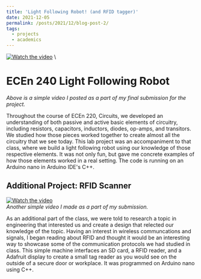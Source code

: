 ```yaml
---
title: 'Light Following Robot! (and RFID tagger)'
date: 2021-12-05
permalink: /posts/2021/12/blog-post-2/
tags:
  - projects
  - academics
---
```


[![Watch the video](https://i9.ytimg.com/vi_webp/3ynuqXaLbuQ/mqdefault.webp?sqp=COS0l6YG&rs=AOn4CLCTOel8fXFy2Wr-bB_nspFVQPd7gw)](https://youtu.be/3ynuqXaLbuQ) \

ECEn 240 Light Following Robot
======
_Above is a simple video I posted as a part of my final submission for the project._

Throughout the course of ECEn 220, Circuits, we developed an understanding of both passive and active basic elements of circuitry, including resistors, capacitors, inductors, diodes, op-amps, and transitors. We studied how those pieces worked together to create almost all the circuitry that we see today. This lab project was an accompaniment to that class, where we build a light following robot using our knowledge of those respective elements. It was not only fun, but gave me concrete examples of how those elements worked in a real setting. The code is running on an Arduino nano in Arduino IDE's C++.

Additional Project: RFID Scanner
------
[![Watch the video](https://i9.ytimg.com/vi/qWHBGEqSQNE/mqdefault.jpg?sqp=COS0l6YG-oaymwEmCMACELQB8quKqQMa8AEB-AHUBoAC4AOKAgwIABABGGUgZShPMA8=&rs=AOn4CLBlOi5-JrBCinkh6fsYba9KoTPkLg)](https://youtu.be/qWHBGEqSQNE) \
_Another simple video I made as a part of my submission._

As an additional part of the class, we were told to research a topic in engineering that interested us and create a design that relected our knowledge of the topic. Having an interest in wireless communcations and signals, I began reading about RFID and thought it would be an interesting way to showcase some of the communication protocols we had studied in class. This simple machine interfaces an SD card, a RFID reader, and a Adafruit display to create a small tag reader as you would see on the outside of a secure door or workplace. It was programmed on Arduino nano using C++.

